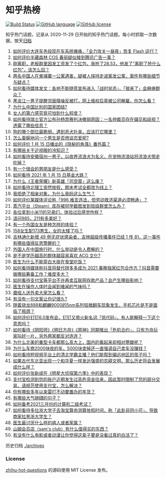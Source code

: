# 知乎热榜
[![Build Status](https://github.com/ToWeLong/zhihu-hot-questions/workflows/CI/badge.svg)](https://github.com/ToWeLong/zhihu-hot-questions/actions)
[![GitHub language](https://img.shields.io/badge/language-golang-orange.svg)](https://golang.org/)
[![GitHub license](https://img.shields.io/github/license/ToWeLong/zhihu-hot-questions)](https://github.com/ToWeLong/zhihu-hot-questions/blob/main/LICENSE)

知乎热门话题，记录从 2020-11-29 日开始的知乎热门话题。每小时抓取一次数据，按天[归档](./archives)

<!-- BEGIN -->

1. [如何评价大连车务段现在车系统瘫痪，「全力攻关一昼夜」恢复 Flash 运行？](https://www.zhihu.com/question/439434803)
1. [如何评价半藏森林 COS 春丽疑似接到腾讯广告一事？](https://www.zhihu.com/question/439594856)
1. [刚离职，老板群里因发工资发了个红包，我抢了28.53，他发了“离职了抢什么红包”，该怎么回？](https://www.zhihu.com/question/406777225)
1. [两名中国人在柬埔寨一公寓遇害，疑被人挟持走进案发公寓，案件有哪些细节与疑点？](https://www.zhihu.com/question/439363050)
1. [如何看待媒体发文：各地不能随意宣布进入「战时状态」，「狼来了」会麻痹群众？](https://www.zhihu.com/question/439609149)
1. [黑龙江一男子提醒邻居降噪反被打，网上维权后竟被公司解雇，你怎么看？](https://www.zhihu.com/question/439492690)
1. [为什么中国比别的国家团结?](https://www.zhihu.com/question/385179186)
1. [女人的第六感究竟可怕到什么程度？](https://www.zhihu.com/question/33311702)
1. [如何看待瑞士官方公布孙杨禁赛判决撤销原因：一名仲裁员存在偏见和歧视？透露了哪些信息？](https://www.zhihu.com/question/439609004)
1. [狗的哪个部位最脆弱，遇到恶犬扑来，应该打它哪里？](https://www.zhihu.com/question/315822708)
1. [怎么委婉地问一个男生是否想谈恋爱呢?](https://www.zhihu.com/question/437434861)
1. [如何评价 1 月 15 日播出的《隐秘的角落》番外篇？](https://www.zhihu.com/question/439536977)
1. [有哪些关于近视眼的冷知识？](https://www.zhihu.com/question/437446126)
1. [如何看待安徽宿州一男子，以收养流浪犬为名义，在宠物流浪站将流浪犬带走吃掉？](https://www.zhihu.com/question/438972197)
1. [有一个很会的男朋友是什么感受？](https://www.zhihu.com/question/391872560)
1. [如何看待 2021 年 1 月 15 日基金大跌？](https://www.zhihu.com/question/439488842)
1. [为什么《王者荣耀》新英雄「司空震」这么废？](https://www.zhihu.com/question/439314693)
1. [如何看待北理工突然放假，期末考试全都改为线上？](https://www.zhihu.com/question/439582454)
1. [我拒绝了相亲对象，为什么我妈这么生气？](https://www.zhihu.com/question/438882455)
1. [如何评价某媒体评论称「996 难言违法，但劳动救济渠道必须畅通」？](https://www.zhihu.com/question/439481745)
1. [蒸汽平台（Steam）库存被同学截图发到班级群里怎么办？](https://www.zhihu.com/question/397721693)
1. [各位拿到小米11的兄弟们，体验过后感觉咋样？](https://www.zhihu.com/question/437497000)
1. [请问985，211有多美好？](https://www.zhihu.com/question/438353781)
1. [有一个外国女友是种怎样的体验？](https://www.zhihu.com/question/27428976)
1. [158女生配173男生，女的太矮了吗？](https://www.zhihu.com/question/438744019)
1. [吉林通化新增 49 例无症状感染者，吉林超级传播事件已经 1 传 81，这一事件有哪些值得反思警醒的？](https://www.zhihu.com/question/439640554)
1. [外国人在中国旅行时，什么举动是令人费解的？](https://www.zhihu.com/question/438531327)
1. [是不是学历越高的群体越容易喜欢 ACG 文化?](https://www.zhihu.com/question/438677613)
1. [医生为什么不能穿白大褂在食堂吃饭？](https://www.zhihu.com/question/439426998)
1. [如何看待媒体称抖音将替代拼多多成为 2021 春晚独家红包合作方？抖音需要做哪些筹备工作？难度多大？](https://www.zhihu.com/question/439647367)
1. [如何看待支付宝等平台不许再卖互联网存款产品？会产生哪些影响？](https://www.zhihu.com/question/439561713)
1. [医生在操作人体时会闻到难闻的气味吗？](https://www.zhihu.com/question/438372820)
1. [聋哑人送外卖大家怎么看？](https://www.zhihu.com/question/68568499)
1. [有没有一句文案让你记很久?](https://www.zhihu.com/question/432213645)
1. [随着骁龙888和麒麟9000的5nm系列轻微翻车现象发生，手机芯片是不是面临了瓶颈？](https://www.zhihu.com/question/437367381)
1. [如何评价钉钉6.0发布会，钉钉又带火新名词「低代码」，有人能解释一下这个意思吗？](https://www.zhihu.com/question/439292804)
1. [如何看待《阴阳师》《明日方舟》《原神》同期推出「危机合约」，只有方舟玩家叫好一片，另外两家都反对连连？](https://www.zhihu.com/question/439622032)
1. [为什么北美的重型卡车都那么高大上，国内的看起来却相对寒酸呢？](https://www.zhihu.com/question/23887781)
1. [为什么车商2000块收的车，5000块卖掉还一直强调自己卖车没赚钱？](https://www.zhihu.com/question/434339039)
1. [如何看待短视频平台上的清北学霸主播？他们能帮到偏远地区的孩子吗？](https://www.zhihu.com/question/439505036)
1. [如果古代东北亚出现一个和华夏一样发达强盛的农耕文明，那么历史将会发展成什么样？](https://www.zhihu.com/question/423318234)
1. [如何评价张新成在《明星大侦探第六季》中的表现？](https://www.zhihu.com/question/439508998)
1. [支付宝检测到您的账户近期发生过高危资金往来，因此暂时限制了您的部分交易，请规范使用支付宝，怎么解决？](https://www.zhihu.com/question/431816818)
1. [你有哪些多年以来雷打不动要置办的年货？](https://www.zhihu.com/question/39640704)
1. [有哪些大气磅礴的句子？](https://www.zhihu.com/question/46884755)
1. [如何备考2021三月份的计算机二级考试？](https://www.zhihu.com/question/437136247)
1. [如何看待多位浙大学子去淘宝算命测算放假时间，称「此卦非同小可」，导致商家拉黑浙大学生？](https://www.zhihu.com/question/439266362)
1. [医生最讨厌什么样的病人或者家属？](https://www.zhihu.com/question/59500568)
1. [山姆会员店（sam's club）有什么值得买的东西？](https://www.zhihu.com/question/58897556)
1. [有没有什么电影或者动漫让你觉得这辈子要是没看过真的白活了？](https://www.zhihu.com/question/431551442)

<!-- END -->

历史归档 [./archives](./archives)


### License
[zhihu-hot-questions](https://github.com/towelong/zhihu-hot-questions) 的源码使用 MIT License 发布。